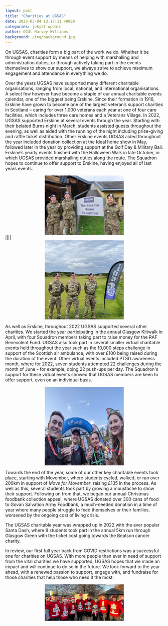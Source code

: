 ```yaml
---
layout: post
title: "Charities at UGSAS"
date: 2023-03-04 13:17:11 +0000
categories: jekyll update
author: OCdt Harvey Williams
background: /img/background.jpg
---
```


On UGSAS, charities form a big part of the work we do. Whether it be through event support by means of helping with marshalling and administration duties, or through actively taking part in the events themselves to show our support, we always strive to achieve maximum engagement and attendance in everything we do.

Over the years UGSAS have supported many different charitable organisations, ranging from local, national, and international organisations. A select few however have become a staple of our annual charitable events calendar, one of the biggest being Erskine. Since their formation in 1916, Erskine have grown to become one of the largest veteran’s support charities in Scotland – caring for over 1,000 veterans each year at one of four care facilities, which includes three care homes and a Veterans Village. In 2022, UGSAS supported Erskine at several events through the year. Starting with their belated Burns night in March, students assisted guests throughout the evening, as well as aided with the running of the night including prize-giving and raffle ticket distribution. Other Erskine events UGSAS aided throughout the year included donation collection at the Ideal home show in May, followed later in the year by providing support at the Golf Day & Military Ball. Erskine’s yearly events finished with the Halloween Walk in late October, in which UGSAS provided marshalling duties along the route. The Squadron hopes to continue to offer support to Erskine, having enjoyed all of last years events.

<img src="/img/erskine_village.jpg" style="display: block; margin-left: auto; margin-right: auto; width: 50%;"> |||| <img src="/img/golf_day.jpg"  style="display: block; margin-left: auto; margin-right: auto;  width: 50%;">

As well as Erskine, throughout 2022 UGSAS supported several other charities. We started the year participating in the annual Glasgow Kiltwalk in April, with four Squadron members taking part to raise money for the RAF Benevolent Fund. UGSAS also took part in several smaller virtual charitable events held throughout the year such as the 10,000 steps challenge in support of the Scottish air ambulance, with over £100 being raised during the duration of the event. Other virtual events included PTSD awareness month, where for 2022, seven students attempted 22 challenges during the month of June - for example, doing 22 push-ups per day. The Squadron's support for these virtual events showed that UGSAS members are keen to offer support, even on an individual basis.

<img src="/img/kilt_walk.jpg"  width="250" height="250" style="display: block; margin-left: auto; margin-right: auto;  width: 50%;">

Towards the end of the year, some of our other key charitable events took place, starting with Movember, where students cycled, walked, or ran over 200km in support of _Move for Movember_, raising £135 in the process. As well as this, several students took part by growing a moustache to show their support. Following on from that, we began our annual Christmas foodbank collection appeal, where UGSAS donated over 300 cans of food to Govan Salvation Army Foodbank, a much-needed donation in a time of year where many people struggle to feed themselves or their families, worsened by the ongoing cost of living crisis.

The UGSAS charitable year was wrapped up in 2022 with the ever popular Santa Dash, where 8 students took part in the annual 5km run through Glasgow Green with the ticket cost going towards the Beatson cancer charity.

In review, our first full year back from COVID restrictions was a successful one for charities on UGSAS. With more people than ever in need of support from the vital charities we have supported, UGSAS hopes that we made an impact and will continue to do so in the future. We look forward to the year ahead, with a renewed passion to support, engage with, and fundraise for those charities that help those who need it the most.

<img src="/img/santa_dash.jpg"  style="display: block; margin-left: auto; margin-right: auto;  width: 50%;">
